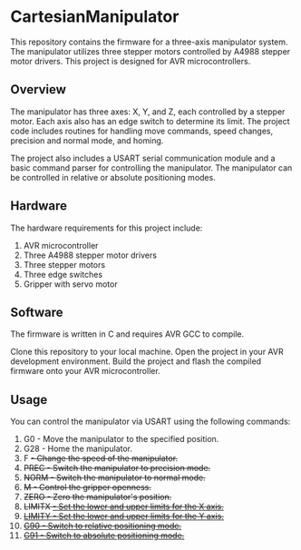 # CartesianManipulator
This repository contains the firmware for a three-axis manipulator system. The manipulator utilizes three stepper motors controlled by A4988 stepper motor drivers. This project is designed for AVR microcontrollers.

## Overview
The manipulator has three axes: X, Y, and Z, each controlled by a stepper motor. Each axis also has an edge switch to determine its limit. The project code includes routines for handling move commands, speed changes, precision and normal mode, and homing.

The project also includes a USART serial communication module and a basic command parser for controlling the manipulator. The manipulator can be controlled in relative or absolute positioning modes.

## Hardware
The hardware requirements for this project include:

1. AVR microcontroller
2. Three A4988 stepper motor drivers
3. Three stepper motors
4. Three edge switches
5. Gripper with servo motor

## Software
The firmware is written in C and requires AVR GCC to compile.

Clone this repository to your local machine.
Open the project in your AVR development environment.
Build the project and flash the compiled firmware onto your AVR microcontroller.

## Usage
You can control the manipulator via USART using the following commands:

1. G0 <X> <Y> <Z> - Move the manipulator to the specified position.
2. G28 - Home the manipulator.
3. F <S> - Change the speed of the manipulator.
4. PREC - Switch the manipulator to precision mode.
5. NORM - Switch the manipulator to normal mode.
6. M <G> - Control the gripper openness.
7. ZERO - Zero the manipulator's position.
8. LIMITX <L> <U> - Set the lower and upper limits for the X axis.
9. LIMITY <L> <U> - Set the lower and upper limits for the Y axis.
10. G90 - Switch to relative positioning mode.
11. G91 - Switch to absolute positioning mode.